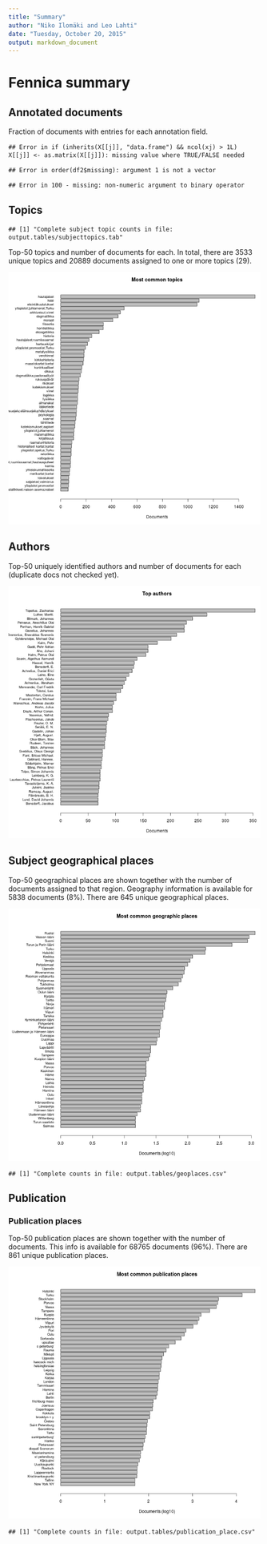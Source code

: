 ```yaml
---
title: "Summary"
author: "Niko Ilomäki and Leo Lahti"
date: "Tuesday, October 20, 2015"
output: markdown_document
---
```


# Fennica summary

## Annotated documents

Fraction of documents with entries for each annotation field.


```
## Error in if (inherits(X[[j]], "data.frame") && ncol(xj) > 1L) X[[j]] <- as.matrix(X[[j]]): missing value where TRUE/FALSE needed
```

```
## Error in order(df2$missing): argument 1 is not a vector
```

```
## Error in 100 - missing: non-numeric argument to binary operator
```

## Topics





```
## [1] "Complete subject topic counts in file: output.tables/subjecttopics.tab"
```

Top-50 topics and number of documents for each. In total, there are 3533 unique topics and 20889 documents assigned to one or more topics (29).

![plot of chunk topics3](figure/topics3-1.png) 


## Authors

Top-50 uniquely identified authors and number of documents for each (duplicate docs not checked yet).

![plot of chunk authors](figure/authors-1.png) 


## Subject geographical places



Top-50 geographical places are shown together with the number of documents assigned to that region. Geography information is available for 5838 documents (8%). There are 645 unique geographical places.

![plot of chunk geo2](figure/geo2-1.png) 


```
## [1] "Complete counts in file: output.tables/geoplaces.csv"
```



## Publication 

### Publication places

Top-50 publication places are shown together with the number of documents. This info is available for 68765 documents (96%). There are 861 unique publication places.

![plot of chunk publication_place](figure/publication_place-1.png) 

	

```
## [1] "Complete counts in file: output.tables/publication_place.csv"
```

